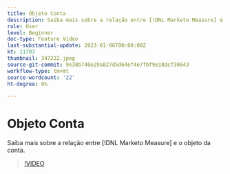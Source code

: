 ```yaml
---
title: Objeto Conta
description: Saiba mais sobre a relação entre [!DNL Marketo Measure] e o objeto da conta.
role: User
level: Beginner
doc-type: Feature Video
last-substantial-update: 2023-01-06T00:00:00Z
kt: 11703
thumbnail: 347222.jpeg
source-git-commit: 9e38b740e29a827d5d64ef4e7fbf9e18dcf30643
workflow-type: tm+mt
source-wordcount: '22'
ht-degree: 0%

---
```



# Objeto Conta

Saiba mais sobre a relação entre [!DNL Marketo Measure] e o objeto da conta.

>[!VIDEO](https://video.tv.adobe.com/v/347222/?quality=12&learn=on)
